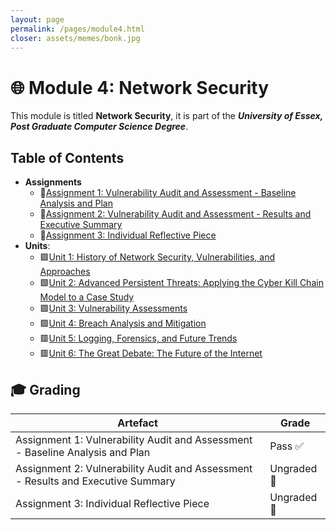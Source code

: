 ```yaml
---
layout: page
permalink: /pages/module4.html
closer: assets/memes/bonk.jpg
---
```


# 🌐 Module 4: Network Security

This module is titled **Network Security**, it is part of the ***University of Essex, Post Graduate Computer Science Degree***.

## Table of Contents

- **Assignments**
  - 📃[Assignment 1: Vulnerability Audit and Assessment - Baseline Analysis and Plan](/pages/module4/assignment1/m4a1.html)
  - 📃[Assignment 2: Vulnerability Audit and Assessment - Results and Executive Summary](/pages/module4/assignment2/m4a2.html)
  - 📃[Assignment 3: Individual Reflective Piece](/pages/module4/assignment3/m4a3.html)
- **Units**:
  - 🟩[Unit 1: History of Network Security, Vulnerabilities, and Approaches](/pages/module4/unit-assignments/unit1/m4u1.html)
  - 🟩[Unit 2: Advanced Persistent Threats: Applying the Cyber Kill Chain Model to a Case Study](/pages/module4/unit-assignments/unit2/m4u2.html)
  - 🟩[Unit 3: Vulnerability Assessments](/pages/module4/unit-assignments/unit3/m4u3.html)
  - 🟩[Unit 4: Breach Analysis and Mitigation](/pages/module4/unit-assignments/unit4/m4u4.html)
  - 🟥[Unit 5: Logging, Forensics, and Future Trends](/pages/module4/unit-assignments/unit5/m4u5.html)
  - 🟥[Unit 6: The Great Debate: The Future of the Internet](/pages/module4/unit-assignments/unit6/m4u6.html)

## 🎓 Grading

| Artefact                           | Grade                |
| ---------------------------------- | -------------------- |
| Assignment 1: Vulnerability Audit and Assessment - Baseline Analysis and Plan | Pass ✅ |
| Assignment 2: Vulnerability Audit and Assessment - Results and Executive Summary   | Ungraded🚧       |
| Assignment 3: Individual Reflective Piece | Ungraded🚧 |  
